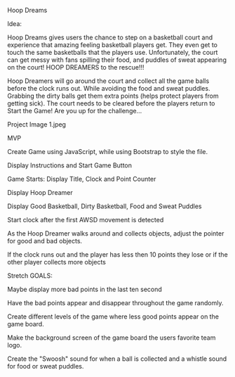 Hoop Dreams

Idea: 

Hoop Dreams gives users the chance to step on a basketball court and experience that amazing feeling basketball players get. They even get to touch the same basketballs that the players use. Unfortunately, the court can get messy with fans spilling their food, and puddles of sweat appearing on the court! HOOP DREAMERS to the rescue!!!

Hoop Dreamers will go around the court and collect all the game balls before the clock runs out. While avoiding the food and sweat puddles. Grabbing the dirty balls get them extra points (helps protect players from getting sick). The court needs to be cleared before the players return to Start the Game! Are you up for the challenge…

Project Image 1.jpeg

MVP

Create Game using JavaScript, while using Bootstrap to style the file.

Display Instructions and Start Game Button

Game Starts: Display Title, Clock and Point Counter

Display Hoop Dreamer

Display Good Basketball, Dirty Basketball, Food and Sweat Puddles 

Start clock after the first AWSD movement is detected 

As the Hoop Dreamer walks around and collects objects, adjust the pointer for good and bad objects. 

If the clock runs out and the player has less then 10 points they lose or if the other player collects more objects 

Stretch GOALS:

Maybe display more bad points in the last ten second

Have the bad points appear and disappear throughout the game randomly. 

Create different levels of the game where less good points appear on the game board. 

Make the background screen of the game board the users favorite team logo.

Create the "Swoosh" sound for when a ball is collected and a whistle sound for food or sweat puddles. 
